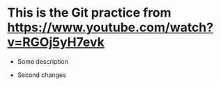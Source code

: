 # This is the Git practice from https://www.youtube.com/watch?v=RGOj5yH7evk


- Some description

- Second changes
